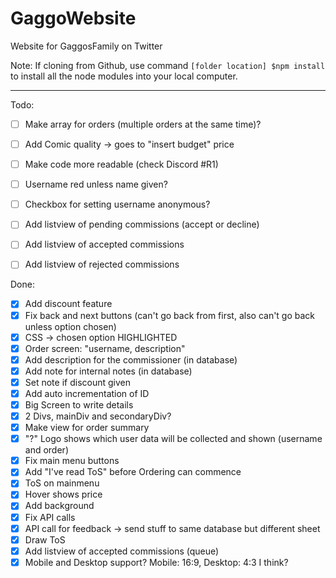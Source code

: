 # GaggoWebsite
Website for GaggosFamily on Twitter

Note: If cloning from Github, use command 
`[folder location] $npm install`
to install all the node modules into your local computer.

---

Todo: 
- [ ] Make array for orders (multiple orders at the same time)?

- [ ] Add Comic quality -> goes to "insert budget" price
- [ ] Make code more readable (check Discord #R1)

- [ ] Username red unless name given? 
- [ ] Checkbox for setting username anonymous?

- [ ] Add listview of pending commissions (accept or decline)
- [ ] Add listview of accepted commissions
- [ ] Add listview of rejected commissions

Done:
- [x] Add discount feature
- [x] Fix back and next buttons (can't go back from first, also can't go back unless option chosen)
- [x] CSS -> chosen option HIGHLIGHTED
- [x] Order screen: "username, description" 
- [x] Add description for the commissioner (in database)
- [x] Add note for internal notes (in database)
- [x] Set note if discount given
- [x] Add auto incrementation of ID 
- [x] Big Screen to write details
- [x] 2 Divs, mainDiv and secondaryDiv?
- [x] Make view for order summary
- [x] "?" Logo shows which user data will be collected and shown (username and order)
- [x] Fix main menu buttons
- [x] Add "I've read ToS" before Ordering can commence
- [x] ToS on mainmenu
- [x] Hover shows price
- [x] Add background
- [x] Fix API calls
- [x] API call for feedback -> send stuff to same database but different sheet
- [x] Draw ToS
- [x] Add listview of accepted commissions (queue)
- [x] Mobile and Desktop support? Mobile: 16:9, Desktop: 4:3 I think?